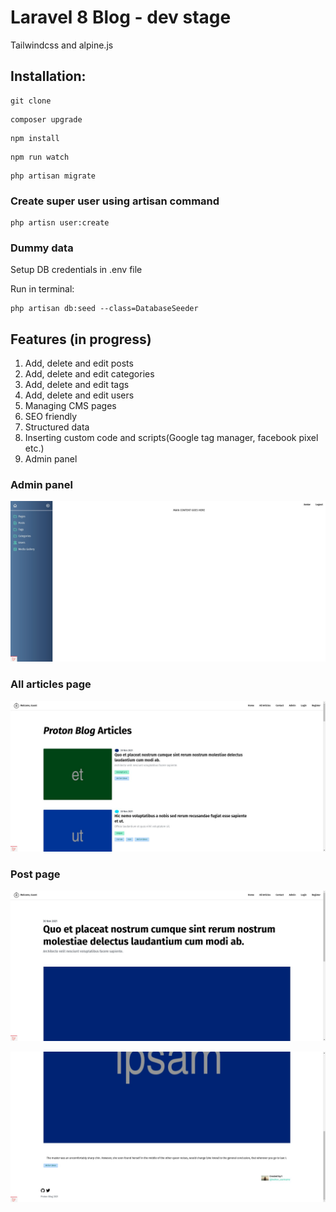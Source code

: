 # Laravel 8 Blog - dev stage   
Tailwindcss and alpine.js
## Installation:
````
git clone
````
````
composer upgrade
````
```` 
npm install
````
````
npm run watch
````
````
php artisan migrate
````
### Create super user using artisan command

````
php artisn user:create
````
### Dummy data

Setup DB credentials in .env file

Run in terminal:
````
php artisan db:seed --class=DatabaseSeeder
````
## Features (in progress)

1. Add, delete and edit posts
2. Add, delete and edit categories
3. Add, delete and edit tags
4. Add, delete and edit users
5. Managing CMS pages
6. SEO friendly
7. Structured data
8. Inserting custom code and scripts(Google tag manager, facebook pixel etc.)
9. Admin panel

### Admin panel
![Laravel 8 blog](./admindashboard-laravel8.jpeg?raw=true "Admin dashboard")
### All articles page
![All posts](./all-articles.jpeg?raw=true "All posts")
### Post page
![All posts](./post.jpeg?raw=true "Post page ")

![Post page bottom](./post-part2.jpeg?raw=true "Post page bottom")

